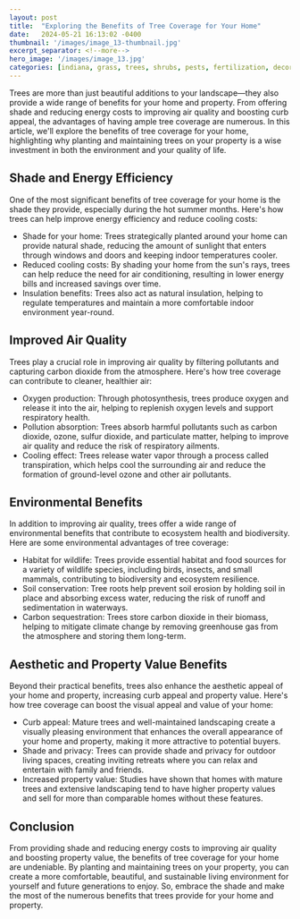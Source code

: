 ```yaml
---
layout: post
title:  "Exploring the Benefits of Tree Coverage for Your Home"
date:   2024-05-21 16:13:02 -0400
thumbnail: '/images/image_13-thumbnail.jpg'
excerpt_separator: <!--more-->
hero_image: '/images/image_13.jpg'
categories: [indiana, grass, trees, shrubs, pests, fertilization, decoration, curb appeal, garden, flowers, recreation]
---
```

Trees are more than just beautiful additions to your landscape—they also provide a wide range of benefits for your home and property. <!--more-->From offering shade and reducing energy costs to improving air quality and boosting curb appeal, the advantages of having ample tree coverage are numerous. In this article, we'll explore the benefits of tree coverage for your home, highlighting why planting and maintaining trees on your property is a wise investment in both the environment and your quality of life.

## Shade and Energy Efficiency
One of the most significant benefits of tree coverage for your home is the shade they provide, especially during the hot summer months. Here's how trees can help improve energy efficiency and reduce cooling costs:
* Shade for your home: Trees strategically planted around your home can provide natural shade, reducing the amount of sunlight that enters through windows and doors and keeping indoor temperatures cooler.
* Reduced cooling costs: By shading your home from the sun's rays, trees can help reduce the need for air conditioning, resulting in lower energy bills and increased savings over time.
* Insulation benefits: Trees also act as natural insulation, helping to regulate temperatures and maintain a more comfortable indoor environment year-round.

## Improved Air Quality
Trees play a crucial role in improving air quality by filtering pollutants and capturing carbon dioxide from the atmosphere. Here's how tree coverage can contribute to cleaner, healthier air:
* Oxygen production: Through photosynthesis, trees produce oxygen and release it into the air, helping to replenish oxygen levels and support respiratory health.
* Pollution absorption: Trees absorb harmful pollutants such as carbon dioxide, ozone, sulfur dioxide, and particulate matter, helping to improve air quality and reduce the risk of respiratory ailments.
* Cooling effect: Trees release water vapor through a process called transpiration, which helps cool the surrounding air and reduce the formation of ground-level ozone and other air pollutants.

## Environmental Benefits
In addition to improving air quality, trees offer a wide range of environmental benefits that contribute to ecosystem health and biodiversity. Here are some environmental advantages of tree coverage:
* Habitat for wildlife: Trees provide essential habitat and food sources for a variety of wildlife species, including birds, insects, and small mammals, contributing to biodiversity and ecosystem resilience.
* Soil conservation: Tree roots help prevent soil erosion by holding soil in place and absorbing excess water, reducing the risk of runoff and sedimentation in waterways.
* Carbon sequestration: Trees store carbon dioxide in their biomass, helping to mitigate climate change by removing greenhouse gas from the atmosphere and storing them long-term.

## Aesthetic and Property Value Benefits
Beyond their practical benefits, trees also enhance the aesthetic appeal of your home and property, increasing curb appeal and property value. Here's how tree coverage can boost the visual appeal and value of your home:
* Curb appeal: Mature trees and well-maintained landscaping create a visually pleasing environment that enhances the overall appearance of your home and property, making it more attractive to potential buyers.
* Shade and privacy: Trees can provide shade and privacy for outdoor living spaces, creating inviting retreats where you can relax and entertain with family and friends.
* Increased property value: Studies have shown that homes with mature trees and extensive landscaping tend to have higher property values and sell for more than comparable homes without these features.

## Conclusion
From providing shade and reducing energy costs to improving air quality and boosting property value, the benefits of tree coverage for your home are undeniable. By planting and maintaining trees on your property, you can create a more comfortable, beautiful, and sustainable living environment for yourself and future generations to enjoy. So, embrace the shade and make the most of the numerous benefits that trees provide for your home and property.
